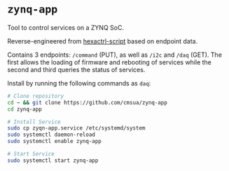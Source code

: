 # `zynq-app`

Tool to control services on a ZYNQ SoC.

Reverse-engineered from [hexactrl-script](https://gitlab.cern.ch/hgcal-daq-sw/hexactrl-sw/-/tree/ROCv3/) based on endpoint data.

Contains 3 endpoints: `/command` (PUT), as well as `/i2c` and `/daq` (GET). The first allows the loading of firmware and rebooting of services while the second and third queries the status of services.

Install by running the following commands as `daq`:

```bash
# Clone repository
cd ~ && git clone https://github.com/cmsua/zynq-app
cd zynq-app

# Install Service
sudo cp zyqn-app.service /etc/systemd/system
sudo systemctl daemon-reload
sudo systemctl enable zynq-app

# Start Service
sudo systemctl start zynq-app
```
